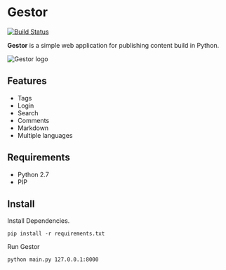 # Gestor

[![Build Status](https://travis-ci.org/faustinoaq/gestor.png?branch=master)](https://travis-ci.org/faustinoaq/gestor)

**Gestor** is a simple web application for publishing content build in Python.

![Gestor logo](https://raw.github.com/faustinoaq/gestor/master/static/img/logo.png "Gestor logo")

## Features

- Tags
- Login
- Search
- Comments
- Markdown
- Multiple languages

## Requirements

- Python 2.7
- PIP

## Install

Install Dependencies.

```
pip install -r requirements.txt
```

Run Gestor

```
python main.py 127.0.0.1:8000
```
